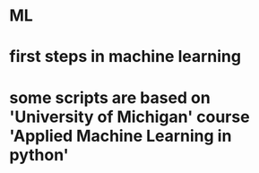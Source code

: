 # ML
# first steps in machine learning
# some scripts are based on 'University of Michigan' course 'Applied Machine Learning in python'
